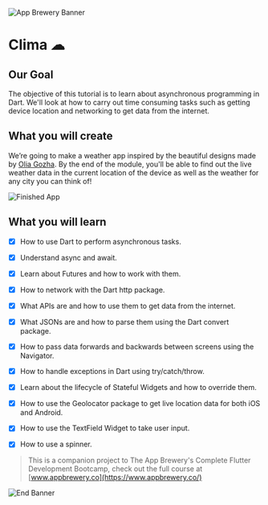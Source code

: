 ![App Brewery Banner](https://github.com/londonappbrewery/Images/blob/master/AppBreweryBanner.png)


# Clima ☁

## Our Goal

The objective of this tutorial is to learn about asynchronous programming in Dart. We'll look at how to carry out time consuming tasks such as getting device location and networking to get data from the internet. 


## What you will create

We’re going to make a weather app inspired by the beautiful designs made by [Olia Gozha](https://dribbble.com/shots/4663154-). By the end of the module, you'll be able to find out the live weather data in the current location of the device as well as the weather for any city you can think of!

![Finished App](https://github.com/londonappbrewery/Images/blob/master/clima-demo.gif)

## What you will learn

- [x] How to use Dart to perform asynchronous tasks.
- [x] Understand async and await.
- [x] Learn about Futures and how to work with them.
- [x] How to network with the Dart http package.
- [x] What APIs are and how to use them to get data from the internet.
- [x] What JSONs are and how to parse them using the Dart convert package.
- [x] How to pass data forwards and backwards between screens using the Navigator.
- [x] How to handle exceptions in Dart using try/catch/throw.
- [x] Learn about the lifecycle of Stateful Widgets and how to override them.
- [x] How to use the Geolocator package to get live location data for both iOS and Android.
- [x] How to use the TextField Widget to take user input.
- [x] How to use a spinner.


>This is a companion project to The App Brewery's Complete Flutter Development Bootcamp, check out the full course at [www.appbrewery.co](https://www.appbrewery.co/)

![End Banner](https://github.com/londonappbrewery/Images/blob/master/readme-end-banner.png)
